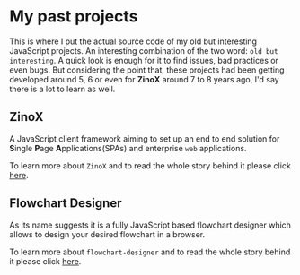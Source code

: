 # My past projects

This is where I put the actual source code of my old but interesting JavaScript projects.
An interesting combination of the two word: `old but interesting`.
A quick look is enough for it to find issues, bad practices or even bugs. But considering the point that, these projects had been getting developed around 5, 6 or even for **ZinoX** around 7 to 8 years ago, I'd say there is a lot to learn as well.

## ZinoX
A JavaScript client framework aiming to set up an end to end solution for **S**ingle **P**age **A**pplications(SPAs) and enterprise `web` applications.

To learn more about `ZinoX` and to read the whole story behind it please click [here](https://github.com/fixjs/fixjs.github.io/blob/master/assets/portfolio/projects/docs/zinox.md).

## Flowchart Designer
As its name suggests it is a fully JavaScript based flowchart designer which allows to design your desired flowchart in a browser.

To learn more about `flowchart-designer` and to read the whole story behind it please click [here](https://github.com/fixjs/fixjs.github.io/blob/master/assets/portfolio/projects/docs/flowchart-designer.md).